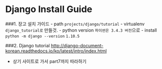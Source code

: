 # Django Install Guide

###1. 장고 설치 가이드
	- path 
	```projects/django/tutorial```
	- virtualenv 
	```django_tutorial로``` 만들것.
	- python version
	```파이썬은 3.4.3 버전```으로
	- install
	```python -m django --version```
	```1.10.5```
	
###2. Django tutorial
<http://django-document-korean.readthedocs.io/ko/latest/intro/index.html>
- 상기 사이트로 가서 part7까지 따라하기
